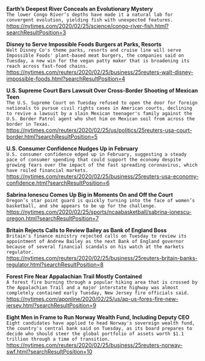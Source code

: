 **Earth’s Deepest River Conceals an Evolutionary Mystery**\
`The lower Congo River’s depths have made it a natural lab for convergent evolution, yielding fish with unexpected features.`\
https://nytimes.com/2020/02/25/science/congo-river-fish.html?searchResultPosition=3

**Disney to Serve Impossible Foods Burgers at Parks, Resorts**\
`Walt Disney Co's theme parks, resorts and cruise line will serve Impossible Foods' plant-based meat burgers, the companies said on Tuesday, a new win for the vegan patty maker that is broadening its reach across fast-food chains.`\
https://nytimes.com/reuters/2020/02/25/business/25reuters-walt-disney-impossible-foods.html?searchResultPosition=4

**U.S. Supreme Court Bars Lawsuit Over Cross-Border Shooting of Mexican Teen**\
`The U.S. Supreme Court on Tuesday refused to open the door for foreign nationals to pursue civil rights cases in American courts, declining to revive a lawsuit by a slain Mexican teenager's family against the U.S. Border Patrol agent who shot him on Mexican soil from across the border in Texas.`\
https://nytimes.com/reuters/2020/02/25/us/politics/25reuters-usa-court-border.html?searchResultPosition=5

**U.S. Consumer Confidence Nudges Up in February**\
`U.S. consumer confidence edged up in February, suggesting a steady pace of consumer spending that could support the economy despite growing fears over the impact of the fast spreading coronavirus, which have roiled financial markets. `\
https://nytimes.com/reuters/2020/02/25/business/25reuters-usa-economy-confidence.html?searchResultPosition=6

**Sabrina Ionescu Comes Up Big in Moments On and Off the Court**\
`Oregon’s star point guard is quickly turning into the face of women’s basketball, and she appears to be up for the challenge.`\
https://nytimes.com/2020/02/25/sports/ncaabasketball/sabrina-ionescu-oregon.html?searchResultPosition=7

**Britain Rejects Calls to Review Bailey as Bank of England Boss**\
`Britain's finance ministry rejected calls on Tuesday to review its appointment of Andrew Bailey as the next Bank of England governor because of several financial scandals on his watch at the markets regulator.`\
https://nytimes.com/reuters/2020/02/25/business/25reuters-britain-banks-regulator.html?searchResultPosition=8

**Forest Fire Near Appalachian Trail Mostly Contained**\
`A forest fire burning through a popular hiking area that is crossed by the Appalachian Trail and a major interstate highway was almost completely contained early Tuesday, New Jersey fire officials said. `\
https://nytimes.com/aponline/2020/02/25/us/ap-us-fores-fire-new-jersey.html?searchResultPosition=9

**Eight Men in Frame to Run Norway Wealth Fund, Including Deputy CEO**\
`Eight candidates have applied to head Norway's sovereign wealth fund, the country's central bank said on Tuesday, as its board prepares to decide who should steer the global portfolio of assets worth $1.1 trillion through a time of transition.`\
https://nytimes.com/reuters/2020/02/25/business/25reuters-norway-swf.html?searchResultPosition=10

